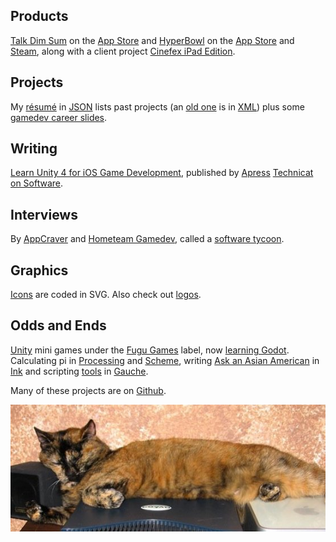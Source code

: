 ## Products

[Talk Dim Sum](talkdimsum) on the [App Store](https://apps.apple.com/us/app/talk-dim-sum/id953929066) and [HyperBowl](hyperbowl) on the [App Store](https://apps.apple.com/us/app/hyperbowl/id344209253?ign-mpt=uo%3D8) and [Steam](https://store.steampowered.com/app/847530/HyperBowl/), along with
a client project [Cinefex iPad Edition](https://apps.apple.com/us/app/cinefex/id512379220).

## Projects

My [résumé](resume) in [JSON](http://jsonresume.org/) lists past projects (an [old one](resumexml) is in [XML](http://github.com/technicat/resumexml)) plus some [gamedev career slides](gamedev-slides).

## Writing

[Learn Unity 4 for iOS Game Development](learnunity), published by [Apress](https://link.springer.com/book/10.1007/978-1-4302-4876-7) [Technicat on Software](technicat-on-software).

## Interviews

By [AppCraver](https://www.appcraver.com/phil-chu-talks-about-developing-apps-and-unexpected-successes/) and [Hometeam Gamedev](https://gamedevslikeyou.libsyn.com/phil-chu), called a [software tycoon](https://juhllv.com/software-tycoon-plants-roots-at-juhl/).

## Graphics

[Icons](http://github.com/technicat/icons) are coded in SVG. Also check out [logos](logos).

## Odds and Ends

[Unity](http://unity3d.com/) mini games under the [Fugu Games](fugugames) label, now [learning Godot](http://github.com/technicat/learngodot). Calculating pi in [Processing](processing-pi) and [Scheme](http://github.com/technicat/schemish), writing [Ask an Asian American](aaaa) in [Ink](https://www.inklestudios.com/ink/) and scripting [tools](http://github.com/technicat/schematic) in [Gauche](https://practical-scheme.net/gauche/index.html).

Many of these projects are on [Github](http://github.com/technicat).

[![catnap](/images/technicat/photo/halfcat.jpg)](https://github.com/technicat)                                            





